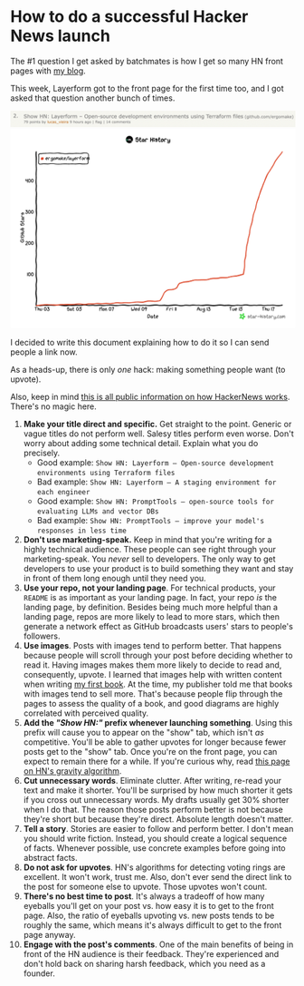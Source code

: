 # How to do a successful Hacker News launch

The #1 question I get asked by batchmates is how I get so many HN front pages with [my blog](https://lucasfcosta.com).

This week, Layerform got to the front page for the first time too, and I got asked that question another bunch of times.

<img aling="right" src="./img/hn-launch-notes/showhn.png">
<img aling="right" src="./img/hn-launch-notes/star-history.png">

I decided to write this document explaining how to do it so I can send people a link now.

As a heads-up, there is only _one_ hack: making something people want (to upvote).

Also, keep in mind [this is all public information on how HackerNews works](https://github.com/minimaxir/hacker-news-undocumented). There's no magic here.

1. **Make your title direct and specific.** Get straight to the point. Generic or vague titles do not perform well. Salesy titles perform even worse. Don't worry about adding some technical detail. Explain what you do precisely.
    - Good example: `Show HN: Layerform – Open-source development environments using Terraform files`
    - Bad example: `Show HN: Layerform — A staging environment for each engineer`
    - Good example: `Show HN: PromptTools – open-source tools for evaluating LLMs and vector DBs`
    - Bad example: `Show HN: PromptTools — improve your model's responses in less time`
2. **Don't use marketing-speak.** Keep in mind that you're writing for a highly technical audience. These people can see right through your marketing-speak. You _never_ sell to developers. The only way to get developers to use your product is to build something they want and stay in front of them long enough until they need you.
3. **Use your repo, not your landing page**. For technical products, your `README` is as important as your landing page. In fact, your repo _is_ the landing page, by definition. Besides being much more helpful than a landing page, repos are more likely to lead to more stars, which then generate a network effect as GitHub broadcasts users' stars to people's followers.
4. **Use images**. Posts with images tend to perform better. That happens because people will scroll through your post before deciding whether to read it. Having images makes them more likely to decide to read and, consequently, upvote.
   I learned that images help with written content when writing [my first book](https://www.manning.com/books/testing-javascript-applications). At the time, my publisher told me that books with images tend to sell more. That's because people flip through the pages to assess the quality of a book, and good diagrams are highly correlated with perceived quality.
5. **Add the _"Show HN:"_ prefix whenever launching something**. Using this prefix will cause you to appear on the "show" tab, which isn't _as_ competitive. You'll be able to gather upvotes for longer because fewer posts get to the "show" tab. Once you're on the front page, you can expect to remain there for a while. If you're curious why, read [this page on HN's gravity algorithm](http://www.righto.com/2013/11/how-hacker-news-ranking-really-works.html).
6. **Cut unnecessary words**. Eliminate clutter. After writing, re-read your text and make it shorter. You'll be surprised by how much shorter it gets if you cross out unnecessary words. My drafts usually get 30% shorter when I do that. The reason those posts perform better is not because they're short but because they're direct. Absolute length doesn't matter.
7. **Tell a story**. Stories are easier to follow and perform better. I don't mean you should write fiction. Instead, you should create a logical sequence of facts. Whenever possible, use concrete examples before going into abstract facts.
8. **Do not ask for upvotes**. HN's algorithms for detecting voting rings are excellent. It won't work, trust me. Also, don't ever send the direct link to the post for someone else to upvote. Those upvotes won't count.
9. **There's no best time to post**. It's always a tradeoff of how many eyeballs you'll get on your post vs. how easy it is to get to the front page. Also, the ratio of eyeballs upvoting vs. new posts tends to be roughly the same, which means it's always difficult to get to the front page anyway.
10. **Engage with the post's comments**. One of the main benefits of being in front of the HN audience is their feedback. They're experienced and don't hold back on sharing harsh feedback, which you need as a founder.

